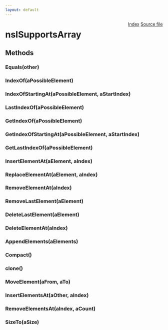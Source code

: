```yaml
---
layout: default
---
```

<div class='links' style='float:right'><a href="../index.html">Index</a>
<a href="http://dxr.mozilla.org/mozilla-central/source/xpcom/ds/nsISupportsArray.idl">Source file</a>
</div>

# nsISupportsArray #

## Methods ##

### Equals(other) ###

### IndexOf(aPossibleElement) ###

### IndexOfStartingAt(aPossibleElement, aStartIndex) ###

### LastIndexOf(aPossibleElement) ###

### GetIndexOf(aPossibleElement) ###

### GetIndexOfStartingAt(aPossibleElement, aStartIndex) ###

### GetLastIndexOf(aPossibleElement) ###

### InsertElementAt(aElement, aIndex) ###

### ReplaceElementAt(aElement, aIndex) ###

### RemoveElementAt(aIndex) ###

### RemoveLastElement(aElement) ###

### DeleteLastElement(aElement) ###

### DeleteElementAt(aIndex) ###

### AppendElements(aElements) ###

### Compact() ###

### clone() ###

### MoveElement(aFrom, aTo) ###

### InsertElementsAt(aOther, aIndex) ###

### RemoveElementsAt(aIndex, aCount) ###

### SizeTo(aSize) ###
